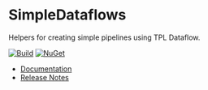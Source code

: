 # SimpleDataflows

Helpers for creating simple pipelines using TPL Dataflow.

[![Build](https://github.com/Faithlife/SimpleDataflows/workflows/Build/badge.svg)](https://github.com/Faithlife/SimpleDataflows/actions?query=workflow%3ABuild) [![NuGet](https://img.shields.io/nuget/v/SimpleDataflows.svg)](https://www.nuget.org/packages/SimpleDataflows)

* [Documentation](https://faithlife.github.io/SimpleDataflows/)
* [Release Notes](ReleaseNotes.md)

